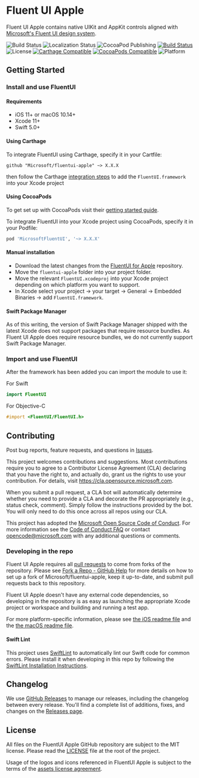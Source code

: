 # Fluent UI Apple
Fluent UI Apple contains native UIKit and AppKit controls aligned with [Microsoft's Fluent UI design system](https://www.microsoft.com/design/fluent/#/). 

![Build Status](https://github.com/microsoft/fluentui-apple/workflows/CI/badge.svg?branch=master)
![Localization Status](https://github.com/microsoft/fluentui-apple/workflows/Localize/badge.svg)
![CocoaPod Publishing](https://github.com/microsoft/fluentui-apple/workflows/Pod-Publish/badge.svg)
[![Build Status](https://dev.azure.com/microsoftdesign/fluentui-native/_apis/build/status/microsoft.fluentui-apple?branchName=master)](https://dev.azure.com/microsoftdesign/fluentui-native/_build/latest?definitionId=144&branchName=master)
![License](https://img.shields.io/github/license/Microsoft/fluentui-apple)
[![Carthage Compatible](https://img.shields.io/badge/Carthage-compatible-4BC51D.svg?style=flat)](https://github.com/Carthage/Carthage)
[![CocoaPods Compatible](https://img.shields.io/cocoapods/v/MicrosoftFluentUI)](https://cocoapods.org/pods/MicrosoftFluentUI)
![Platform](https://img.shields.io/cocoapods/p/MicrosoftFluentUI.svg?style=flat)

## Getting Started
### Install and use FluentUI

#### Requirements

- iOS 11+ or macOS 10.14+
- Xcode 11+
- Swift 5.0+

#### Using Carthage

To integrate FluentUI using Carthage, specify it in your Cartfile:

```
github "Microsoft/fluentui-apple" ~> X.X.X
```

then follow the Carthage [integration steps](https://github.com/Carthage/Carthage#adding-frameworks-to-an-application) to add the `FluentUI.framework` into your Xcode project

#### Using CocoaPods

To get set up with CocoaPods visit their [getting started guide](https://guides.cocoapods.org/using/getting-started.html).

To integrate FluentUI into your Xcode project using CocoaPods, specify it in your Podfile:
```ruby
pod 'MicrosoftFluentUI', '~> X.X.X'
```

#### Manual installation

- Download the latest changes from the [FluentUI for Apple](https://github.com/microsoft/fluentui-apple) repository.
- Move the `fluentui-apple` folder into your project folder.
- Move the relevant `FluentUI.xcodeproj` into your Xcode project depending on which platform you want to support.
- In Xcode select your project -> your target -> General -> Embedded Binaries -> add `FluentUI.framework`.

#### Swift Package Manager
As of this writing, the version of Swift Package Manager shipped with the latest Xcode does not support packages that require resource bundles. As Fluent UI Apple does  require resource bundles, we do not currently support Swift Package Manager.

### Import and use FluentUI

After the framework has been added you can import the module to use it:

For Swift
```swift
import FluentUI
```
For Objective-C
```objective-c
#import <FluentUI/FluentUI.h>
```

## Contributing

Post bug reports, feature requests, and questions in [Issues](https://github.com/microsoft/fluentui-apple/issues).

This project welcomes contributions and suggestions.  Most contributions require you to agree to a
Contributor License Agreement (CLA) declaring that you have the right to, and actually do, grant us
the rights to use your contribution. For details, visit https://cla.opensource.microsoft.com.

When you submit a pull request, a CLA bot will automatically determine whether you need to provide
a CLA and decorate the PR appropriately (e.g., status check, comment). Simply follow the instructions
provided by the bot. You will only need to do this once across all repos using our CLA.

This project has adopted the [Microsoft Open Source Code of Conduct](https://opensource.microsoft.com/codeofconduct/).
For more information see the [Code of Conduct FAQ](https://opensource.microsoft.com/codeofconduct/faq/) or
contact [opencode@microsoft.com](mailto:opencode@microsoft.com) with any additional questions or comments.

### Developing in the repo

Fluent UI Apple requires all [pull requests](https://help.github.com/en/github/collaborating-with-issues-and-pull-requests/about-pull-requests) to come from forks of the repository. Please see [Fork a Repo - GitHub Help](https://help.github.com/en/github/getting-started-with-github/fork-a-repo) for more details on how to set up a fork of Microsoft/fluentui-apple, keep it up-to-date, and submit pull requests back to this repository.

Fluent UI Apple doesn't have any external code dependencies, so developing in the repository is as easy as launching the appropriate Xcode project or workspace and building and running a test app.

For more platform-specific information, please see [the iOS readme file](ios/README.md) and the [the macOS readme file](macos/README.md).

#### Swift Lint
This project uses [SwiftLint](https://github.com/realm/SwiftLint) to automatically lint our Swift code for common errors. Please install it when developing in this repo by following the [SwiftLint Installation Instructions](https://realm.github.io/SwiftLint/).

## Changelog

We use [GitHub Releases](https://github.com/blog/1547-release-your-software) to manage our releases, including the changelog between every release. You'll find a complete list of additions, fixes, and changes on the [Releases page](https://github.com/microsoft/fluentui-apple/releases).

## License

All files on the FluentUI Apple GitHub repository are subject to the MIT license. Please read the [LICENSE](LICENSE) file at the root of the project.

Usage of the logos and icons referenced in FluentUI Apple is subject to the terms of the [assets license agreement](https://aka.ms/fabric-assets-license).
